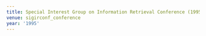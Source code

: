 ```yaml
---
title: Special Interest Group on Information Retrieval Conference (1995)
venue: sigirconf_conference
year: '1995'
---
```

